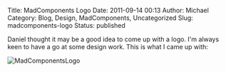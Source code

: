Title: MadComponents Logo
Date: 2011-09-14 00:13
Author: Michael
Category: Blog, Design, MadComponents, Uncategorized
Slug: madcomponents-logo
Status: published

Daniel thought it may be a good idea to come up with a logo. I'm always
keen to have a go at some design work. This is what I came up with:

![MadComponentsLogo](http://mmartinez.us/wp-content/uploads/2011/09/crazyRobotJACKET.png)
